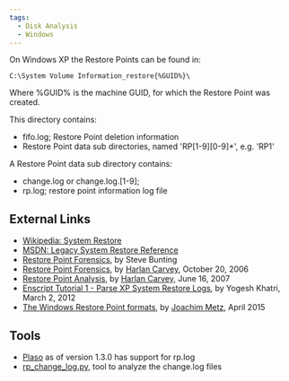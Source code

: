 ```yaml
---
tags:
  - Disk Analysis
  - Windows
---
```

On Windows XP the Restore Points can be found in:

    C:\System Volume Information_restore{%GUID%}\

Where %GUID% is the machine GUID, for which the Restore Point was
created.

This directory contains:

* fifo.log; Restore Point deletion information
* Restore Point data sub directories, named 'RP\[1-9\]\[0-9\]\*', e.g.
  'RP1'

A Restore Point data sub directory contains:

* change.log or change.log.\[1-9\];
* rp.log; restore point information log file

## External Links

* [Wikipedia: System Restore](https://en.wikipedia.org/wiki/System_Restore)
* [MSDN: Legacy System Restore Reference](https://msdn.microsoft.com/en-us/library/windows/desktop/bb395209(v=vs.85>).aspx)
* [Restore Point Forensics](http://www.stevebunting.org/udpd4n6/forensics/restorepoints.htm),
  by Steve Bunting
* [Restore Point Forensics](http://windowsir.blogspot.ch/2006/10/restore-point-forensics.html),
  by [Harlan Carvey](harlan_carvey.md), October 20, 2006
* [Restore Point Analysis](http://windowsir.blogspot.ch/2007/06/restore-point-analysis.html),
  by [Harlan Carvey](harlan_carvey.md), June 16, 2007
* [Enscript Tutorial 1 - Parse XP System Restore Logs](http://www.swiftforensics.com/2012/03/enscript-tutorial-1-parse-xp-system.html),
  by Yogesh Khatri, March 2, 2012
* [The Windows Restore Point formats](https://github.com/libyal/dtformats/blob/master/documentation/Restore%20point%20formats.asciidoc),
  by [Joachim Metz](joachim_metz.md), April 2015

## Tools

* [Plaso](plaso.md) as of version 1.3.0 has support for rp.log
* [rp_change_log.py](https://github.com/libyal/dtformats/blob/master/scripts/rp_change_log.py),
  tool to analyze the change.log files
